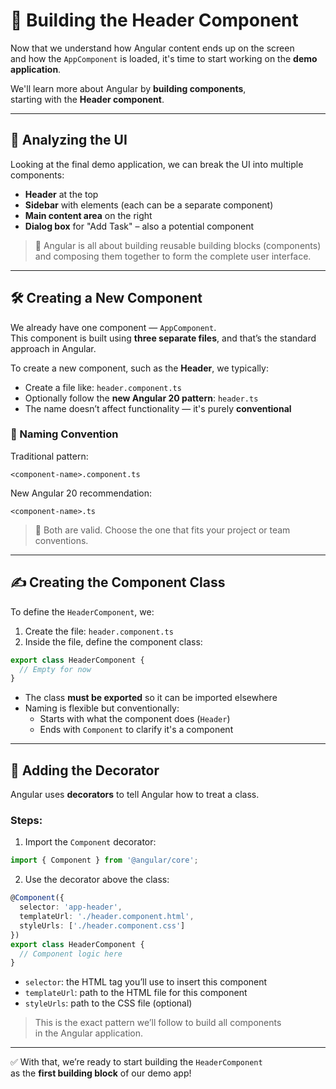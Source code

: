 
# 🧱 Building the Header Component

Now that we understand how Angular content ends up on the screen  
and how the `AppComponent` is loaded, it's time to start working on the **demo application**.

We'll learn more about Angular by **building components**,  
starting with the **Header component**.

---

## 🔧 Analyzing the UI

Looking at the final demo application, we can break the UI into multiple components:

- **Header** at the top
- **Sidebar** with elements (each can be a separate component)
- **Main content area** on the right
- **Dialog box** for "Add Task" – also a potential component

> 🧩 Angular is all about building reusable building blocks (components)  
> and composing them together to form the complete user interface.

---

## 🛠️ Creating a New Component

We already have one component — `AppComponent`.  
This component is built using **three separate files**, and that’s the standard approach in Angular.

To create a new component, such as the **Header**, we typically:

- Create a file like: `header.component.ts`
- Optionally follow the **new Angular 20 pattern**: `header.ts`
- The name doesn’t affect functionality — it's purely **conventional**

### 📄 Naming Convention

Traditional pattern:

```
<component-name>.component.ts
```

New Angular 20 recommendation:

```
<component-name>.ts
```

> 📌 Both are valid. Choose the one that fits your project or team conventions.

---

## ✍️ Creating the Component Class

To define the `HeaderComponent`, we:

1. Create the file: `header.component.ts`
2. Inside the file, define the component class:

```ts
export class HeaderComponent {
  // Empty for now
}
```

- The class **must be exported** so it can be imported elsewhere
- Naming is flexible but conventionally:
  - Starts with what the component does (`Header`)
  - Ends with `Component` to clarify it's a component

---

## 🧩 Adding the Decorator

Angular uses **decorators** to tell Angular how to treat a class.

### Steps:

1. Import the `Component` decorator:

```ts
import { Component } from '@angular/core';
```

2. Use the decorator above the class:

```ts
@Component({
  selector: 'app-header',
  templateUrl: './header.component.html',
  styleUrls: ['./header.component.css']
})
export class HeaderComponent {
  // Component logic here
}
```

- `selector`: the HTML tag you’ll use to insert this component
- `templateUrl`: path to the HTML file for this component
- `styleUrls`: path to the CSS file (optional)

> This is the exact pattern we’ll follow to build all components  
> in the Angular application.

---

✅ With that, we’re ready to start building the `HeaderComponent`  
as the **first building block** of our demo app!

